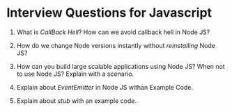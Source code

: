 # Interview Questions for Javascript

1. What is *CallBack Hell*? How can we avoid callback hell in Node JS?

2. How do we change Node versions instantly without *reinstalling* Node JS?

3. How can you build large scalable applications using Node JS? When not to use Node JS? Explain with a scenario.

4. Explain about *EventEmitter* in Node JS withan Example Code.

5. Explain about *stub* with an example code.